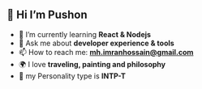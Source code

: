 ## 👋 Hi I’m Pushon

- 🌱 I’m currently learning  **React & Nodejs**
- 💬 Ask me about **developer experience & tools**
- 📫 How to reach me: **mh.imranhossain@gmail.com**
- 🌍 I love **traveling, painting and philosophy**
- 🪬 my Personality type is **INTP-T**
